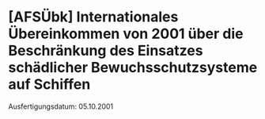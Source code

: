 # [AFSÜbk] Internationales Übereinkommen von 2001 über die Beschränkung des Einsatzes schädlicher Bewuchsschutzsysteme auf Schiffen

Ausfertigungsdatum: 05.10.2001

 